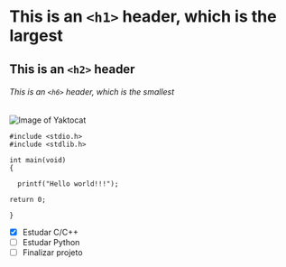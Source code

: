 # This is an `<h1>` header, which is the largest

## This is an `<h2>` header

###### This is an `<h6>` header, which is the smallest


![Image of Yaktocat](https://octodex.github.com/images/yaktocat.png)


```
#include <stdio.h>
#include <stdlib.h>

int main(void)
{

  printf("Hello world!!!");

return 0;

}
```

- [x] Estudar C/C++
- [ ] Estudar Python
- [ ] Finalizar projeto

